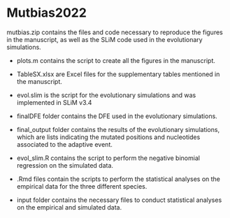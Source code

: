 # Mutbias2022

mutbias.zip contains the files and code necessary to reproduce the figures in the manuscript, as well as the SLiM code used in the evolutionary simulations.

  - plots.m contains the script to create all the figures in the manuscript.

  - TableSX.xlsx are Excel files for the supplementary tables mentioned in the manuscript.

  - evol.slim is the script for the evolutionary simulations and was implemented in SLiM v3.4

  - finalDFE folder contains the DFE used in the evolutionary simulations.

  - final_output folder contains the results of the evolutionary simulations, which are lists indicating the mutated positions and nucleotides associated to the adaptive event.

  - evol_slim.R contains the script to perform the negative binomial regression on the simulated data.

  - .Rmd files contain the scripts to perform the statistical analyses on the empirical data for the three different species.

  - input folder contains the necessary files to conduct statistical analyses on the empirical and simulated data.
